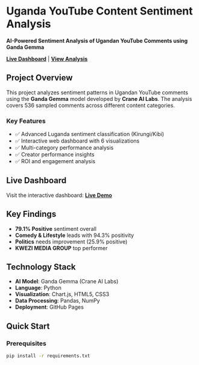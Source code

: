 # Uganda YouTube Content Sentiment Analysis

**AI-Powered Sentiment Analysis of Ugandan YouTube Comments using Ganda Gemma**

[**Live Dashboard**](https://yourusername.github.io/repo-name/) | [ **View Analysis**](link-to-results)

## Project Overview

This project analyzes sentiment patterns in Ugandan YouTube comments using the **Ganda Gemma** model developed by **Crane AI Labs**. The analysis covers 536 sampled comments across different content categories.

### Key Features
- ✅ Advanced Luganda sentiment classification (Kirungi/Kibi)
- ✅ Interactive web dashboard with 6 visualizations  
- ✅ Multi-category performance analysis
- ✅ Creator performance insights
- ✅ ROI and engagement analysis

## Live Dashboard
Visit the interactive dashboard: [**Live Demo**](your-github-pages-url)

## Key Findings
- **79.1% Positive** sentiment overall
- **Comedy & Lifestyle** leads with 94.3% positivity
- **Politics** needs improvement (25.9% positive)
- **KWEZI MEDIA GROUP** top performer

## Technology Stack
- **AI Model**: Ganda Gemma (Crane AI Labs)
- **Language**: Python
- **Visualization**: Chart.js, HTML5, CSS3
- **Data Processing**: Pandas, NumPy
- **Deployment**: GitHub Pages

## Quick Start

### Prerequisites
```bash
pip install -r requirements.txt
